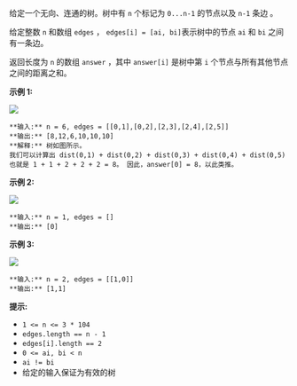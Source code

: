 给定一个无向、连通的树。树中有 `n` 个标记为 `0...n-1` 的节点以及 `n-1` 条边 。

给定整数 `n` 和数组 `edges` ， `edges[i] = [ai, bi]`表示树中的节点 `ai` 和 `bi` 之间有一条边。

返回长度为 `n` 的数组 `answer` ，其中 `answer[i]` 是树中第 `i` 个节点与所有其他节点之间的距离之和。



**示例 1:**

![](https://assets.leetcode.com/uploads/2021/07/23/lc-sumdist1.jpg)

    
    
    **输入:** n = 6, edges = [[0,1],[0,2],[2,3],[2,4],[2,5]]
    **输出:** [8,12,6,10,10,10]
    **解释:** 树如图所示。
    我们可以计算出 dist(0,1) + dist(0,2) + dist(0,3) + dist(0,4) + dist(0,5) 
    也就是 1 + 1 + 2 + 2 + 2 = 8。 因此，answer[0] = 8，以此类推。
    

**示例 2:**

![](https://assets.leetcode.com/uploads/2021/07/23/lc-sumdist2.jpg)

    
    
    **输入:** n = 1, edges = []
    **输出:** [0]
    

**示例 3:**

![](https://assets.leetcode.com/uploads/2021/07/23/lc-sumdist3.jpg)

    
    
    **输入:** n = 2, edges = [[1,0]]
    **输出:** [1,1]
    



**提示:**

  * `1 <= n <= 3 * 104`
  * `edges.length == n - 1`
  * `edges[i].length == 2`
  * `0 <= ai, bi < n`
  * `ai != bi`
  * 给定的输入保证为有效的树

